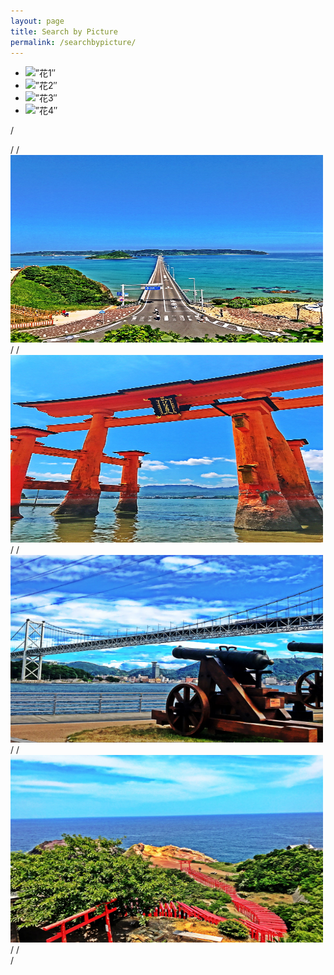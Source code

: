 ```yaml
---
layout: page
title: Search by Picture
permalink: /searchbypicture/
---
```

<head>
<link rel=”stylesheet” href=”flexslider.css” type=”text/css”>
	<script src=”http://code.jquery.com/jquery-1.10.2.min.js”></script>
	<script src=”jquery.flexslider-min.js”></script>
</head>

<div>
	<ul>
		<li data-thumb=”8D0BE253-069E-48F3-B903-DE002E58BF93-min.jpeg”>
			<img src=”8D0BE253-069E-48F3-B903-DE002E58BF93-min.jpeg” alt=”花1″>
		</li>
		<li data-thumb=”94330D2F-2703-47D2-BA21-89AE2FFF84D5-min.jpeg.jpg”>
            		<img src=”94330D2F-2703-47D2-BA21-89AE2FFF84D5-min.jpeg” alt=”花2″>
		</li>
		<li data-thumb=”A54B0539-92DD-4828-A5D3-2D3123BD897B-min.jpeg”>
			<img src=”A54B0539-92DD-4828-A5D3-2D3123BD897B-min.jpeg” alt=”花3″>
		</li>
		<li data-thumb=”CD2C95F7-AF6B-4474-9980-AAA17B422D3E-min.jpeg”>
			<img src=”CD2C95F7-AF6B-4474-9980-AAA17B422D3E-min.jpeg” alt=”花4″>
		</li>
	</ul>
</div>

<script type=”text/javascript”>
	$(window).load(function() {
		$(‘.flexslider’).flexslider({
			animation: “slide”,
            		controlNav: “thumbnails”
		});
	});
</script>

<script type=”text/javascript”>
        $(window).load(function() {
	$(‘.flexslider’).flexslider({
		animation: “slide”,
		controlNav: “thumbnails”
	});
});
</script>

/*<div class="slider">*/
/*<img src="8D0BE253-069E-48F3-B903-DE002E58BF93-min.jpeg" width="500" height="300" alt="Tsunoshima Ohashi (Yamaguchi)">*/
/*<img src="94330D2F-2703-47D2-BA21-89AE2FFF84D5-min.jpeg" width="500" height="300" alt="Itsukushima Jinja (Hiroshima)">*/
/*<img src="A54B0539-92DD-4828-A5D3-2D3123BD897B-min.jpeg" width="500" height="300" alt="Kanmon Kaikyo (Yamaguchi/Fukuoka)">*/
/*<img src="CD2C95F7-AF6B-4474-9980-AAA17B422D3E-min.jpeg" width="500" height="300" alt="Motonosumi Inari Jinja (Yamaguchi)">*/
/*</div>*/
                                                                                  
